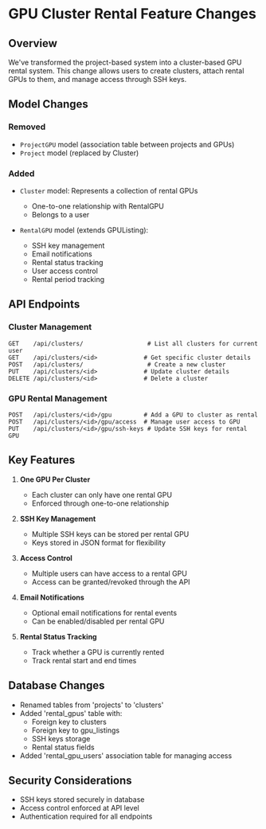 # GPU Cluster Rental Feature Changes

## Overview
We've transformed the project-based system into a cluster-based GPU rental system. This change allows users to create clusters, attach rental GPUs to them, and manage access through SSH keys.

## Model Changes

### Removed
- `ProjectGPU` model (association table between projects and GPUs)
- `Project` model (replaced by Cluster)

### Added
- `Cluster` model: Represents a collection of rental GPUs
  - One-to-one relationship with RentalGPU
  - Belongs to a user

- `RentalGPU` model (extends GPUListing):
  - SSH key management
  - Email notifications
  - Rental status tracking
  - User access control
  - Rental period tracking

## API Endpoints

### Cluster Management
```
GET    /api/clusters/                  # List all clusters for current user
GET    /api/clusters/<id>             # Get specific cluster details
POST   /api/clusters/                  # Create a new cluster
PUT    /api/clusters/<id>             # Update cluster details
DELETE /api/clusters/<id>             # Delete a cluster
```

### GPU Rental Management
```
POST   /api/clusters/<id>/gpu         # Add a GPU to cluster as rental
POST   /api/clusters/<id>/gpu/access  # Manage user access to GPU
PUT    /api/clusters/<id>/gpu/ssh-keys # Update SSH keys for rental GPU
```

## Key Features

1. **One GPU Per Cluster**
   - Each cluster can only have one rental GPU
   - Enforced through one-to-one relationship

2. **SSH Key Management**
   - Multiple SSH keys can be stored per rental GPU
   - Keys stored in JSON format for flexibility

3. **Access Control**
   - Multiple users can have access to a rental GPU
   - Access can be granted/revoked through the API

4. **Email Notifications**
   - Optional email notifications for rental events
   - Can be enabled/disabled per rental GPU

5. **Rental Status Tracking**
   - Track whether a GPU is currently rented
   - Track rental start and end times

## Database Changes
- Renamed tables from 'projects' to 'clusters'
- Added 'rental_gpus' table with:
  - Foreign key to clusters
  - Foreign key to gpu_listings
  - SSH keys storage
  - Rental status fields
- Added 'rental_gpu_users' association table for managing access

## Security Considerations
- SSH keys stored securely in database
- Access control enforced at API level
- Authentication required for all endpoints

